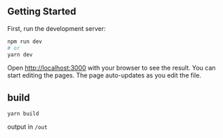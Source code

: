 ## Getting Started

First, run the development server:

```bash
npm run dev
# or
yarn dev
```

Open [http://localhost:3000](http://localhost:3000) with your browser to see the result.
You can start editing the pages. The page auto-updates as you edit the file.

## build

```
yarn build
```
output in `/out`